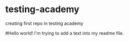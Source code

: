 # testing-academy
creating first repo in testing academy

#Hello world!
I'm trying to add a text into my readme file.
